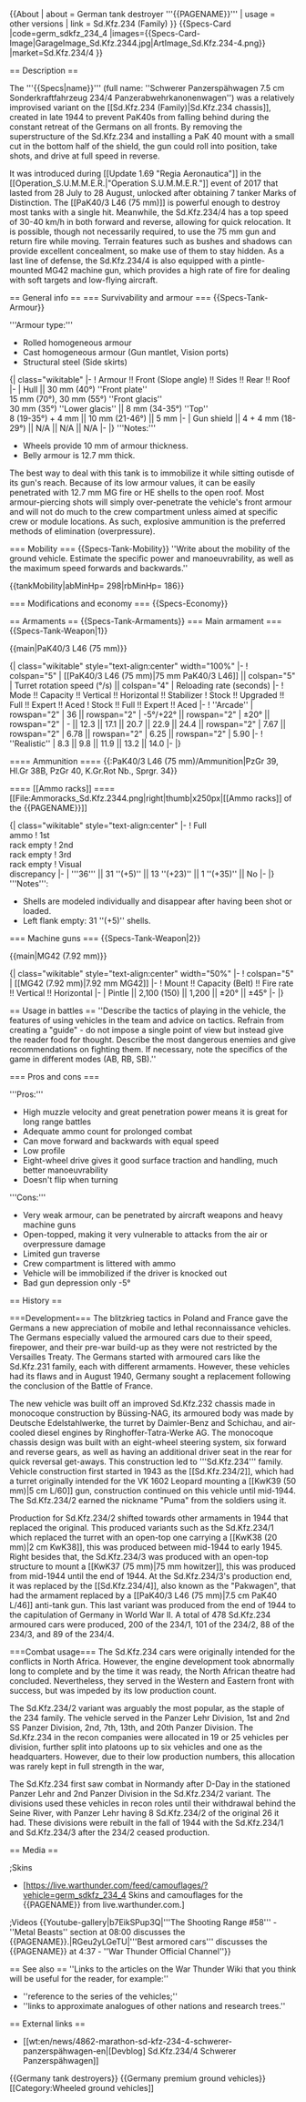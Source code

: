 {{About
| about = German tank destroyer '''{{PAGENAME}}'''
| usage = other versions
| link = Sd.Kfz.234 (Family)
}}
{{Specs-Card
|code=germ_sdkfz_234_4
|images={{Specs-Card-Image|GarageImage_Sd.Kfz.2344.jpg|ArtImage_Sd.Kfz.234-4.png}}
|market=Sd.Kfz.234/4
}}

== Description ==
<!-- ''In the description, the first part should be about the history of the creation and combat usage of the vehicle, as well as its key features. In the second part, tell the reader about the ground vehicle in the game. Insert a screenshot of the vehicle, so that if the novice player does not remember the vehicle by name, he will immediately understand what kind of vehicle the article is talking about.'' -->
The '''{{Specs|name}}''' (full name: ''Schwerer Panzerspähwagen 7.5 cm Sonderkraftfahrzeug 234/4 Panzerabwehrkanonenwagen'') was a relatively improvised variant on the [[Sd.Kfz.234 (Family)|Sd.Kfz.234 chassis]], created in late 1944 to prevent PaK40s from falling behind during the constant retreat of the Germans on all fronts. By removing the superstructure of the Sd.Kfz.234 and installing a PaK 40 mount with a small cut in the bottom half of the shield, the gun could roll into position, take shots, and drive at full speed in reverse.

It was introduced during [[Update 1.69 "Regia Aeronautica"]] in the [[Operation_S.U.M.M.E.R.|"Operation S.U.M.M.E.R."]] event of 2017 that lasted from 28 July to 28 August, unlocked after obtaining 7 tanker Marks of Distinction. The [[PaK40/3 L46 (75 mm)]] is powerful enough to destroy most tanks with a single hit. Meanwhile, the Sd.Kfz.234/4 has a top speed of 30-40 km/h in both forward and reverse, allowing for quick relocation. It is possible, though not necessarily required, to use the 75 mm gun and return fire while moving. Terrain features such as bushes and shadows can provide excellent concealment, so make use of them to stay hidden. As a last line of defense, the Sd.Kfz.234/4 is also equipped with a pintle-mounted MG42 machine gun, which provides a high rate of fire for dealing with soft targets and low-flying aircraft.

== General info ==
=== Survivability and armour ===
{{Specs-Tank-Armour}}
<!-- ''Describe armour protection. Note the most well protected and key weak areas. Appreciate the layout of modules as well as the number and location of crew members. Is the level of armour protection sufficient, is the placement of modules helpful for survival in combat? If necessary use a visual template to indicate the most secure and weak zones of the armour.'' -->
'''Armour type:'''

* Rolled homogeneous armour
* Cast homogeneous armour (Gun mantlet, Vision ports)
* Structural steel (Side skirts)

{| class="wikitable"
|-
! Armour !! Front (Slope angle) !! Sides !! Rear !! Roof
|-
| Hull || 30 mm (40°) ''Front plate'' <br> 15 mm (70°), 30 mm (55°) ''Front glacis'' <br> 30 mm (35°) ''Lower glacis'' || 8 mm (34-35°) ''Top'' <br> 8 (19-35°) + 4 mm || 10 mm (21-46°) || 5 mm
|-
| Gun shield || 4 + 4 mm (18-29°) || N/A || N/A || N/A
|-
|}
'''Notes:'''

* Wheels provide 10 mm of armour thickness.
* Belly armour is 12.7 mm thick.

The best way to deal with this tank is to immobilize it while sitting outisde of its gun's reach. Because of its low armour values, it can be easily penetrated with 12.7 mm MG fire or HE shells to the open roof. Most armour-piercing shots will simply over-penetrate the vehicle's front armour and will not do much to the crew compartment unless aimed at specific crew or module locations. As such, explosive ammunition is the preferred methods of elimination (overpressure).

=== Mobility ===
{{Specs-Tank-Mobility}}
''Write about the mobility of the ground vehicle. Estimate the specific power and manoeuvrability, as well as the maximum speed forwards and backwards.''

{{tankMobility|abMinHp= 298|rbMinHp= 186}}

=== Modifications and economy ===
{{Specs-Economy}}

== Armaments ==
{{Specs-Tank-Armaments}}
=== Main armament ===
{{Specs-Tank-Weapon|1}}
<!-- ''Give the reader information about the characteristics of the main gun. Assess its effectiveness in a battle based on the reloading speed, ballistics and the power of shells. Do not forget about the flexibility of the fire, that is how quickly the cannon can be aimed at the target, open fire on it and aim at another enemy. Add a link to the main article on the gun: <code><nowiki>{{main|Name of the weapon}}</nowiki></code>. Describe in general terms the ammunition available for the main gun. Give advice on how to use them and how to fill the ammunition storage.'' -->
{{main|PaK40/3 L46 (75 mm)}}

{| class="wikitable" style="text-align:center" width="100%"
|-
! colspan="5" | [[PaK40/3 L46 (75 mm)|75 mm PaK40/3 L46]] || colspan="5" | Turret rotation speed (°/s) || colspan="4" | Reloading rate (seconds)
|-
! Mode !! Capacity !! Vertical !! Horizontal !! Stabilizer
! Stock !! Upgraded !! Full !! Expert !! Aced
! Stock !! Full !! Expert !! Aced
|-
! ''Arcade''
| rowspan="2" | 36 || rowspan="2" | -5°/+22° || rowspan="2" | ±20° || rowspan="2" | - || 12.3 || 17.1 || 20.7 || 22.9 || 24.4 || rowspan="2" | 7.67 || rowspan="2" | 6.78 || rowspan="2" | 6.25 || rowspan="2" | 5.90
|-
! ''Realistic''
| 8.3 || 9.8 || 11.9 || 13.2 || 14.0
|-
|}

==== Ammunition ====
{{:PaK40/3 L46 (75 mm)/Ammunition|PzGr 39, Hl.Gr 38B, PzGr 40, K.Gr.Rot Nb., Sprgr. 34}}

==== [[Ammo racks]] ====
[[File:Ammoracks_Sd.Kfz.2344.png|right|thumb|x250px|[[Ammo racks]] of the {{PAGENAME}}]]
<!-- '''Last updated:''' -->
{| class="wikitable" style="text-align:center"
|-
! Full<br>ammo
! 1st<br>rack empty
! 2nd<br>rack empty
! 3rd<br>rack empty
! Visual<br>discrepancy
|-
| '''36''' || 31&nbsp;''(+5)'' || 13&nbsp;''(+23)'' || 1&nbsp;''(+35)'' || No
|-
|}
'''Notes''':

* Shells are modeled individually and disappear after having been shot or loaded.
* Left flank empty: 31&nbsp;''(+5)'' shells.

=== Machine guns ===
{{Specs-Tank-Weapon|2}}
<!-- ''Offensive and anti-aircraft machine guns not only allow you to fight some aircraft but also are effective against lightly armoured vehicles. Evaluate machine guns and give recommendations on its use.'' -->
{{main|MG42 (7.92 mm)}}

{| class="wikitable" style="text-align:center" width="50%"
|-
! colspan="5" | [[MG42 (7.92 mm)|7.92 mm MG42]]
|-
! Mount !! Capacity (Belt) !! Fire rate !! Vertical !! Horizontal
|-
| Pintle || 2,100 (150) || 1,200 || ±20° || ±45°
|-
|}

== Usage in battles ==
''Describe the tactics of playing in the vehicle, the features of using vehicles in the team and advice on tactics. Refrain from creating a "guide" - do not impose a single point of view but instead give the reader food for thought. Describe the most dangerous enemies and give recommendations on fighting them. If necessary, note the specifics of the game in different modes (AB, RB, SB).''

=== Pros and cons ===
<!-- ''Summarise and briefly evaluate the vehicle in terms of its characteristics and combat effectiveness. Mark its pros and cons in a bulleted list. Try not to use more than 6 points for each of the characteristics. Avoid using categorical definitions such as "bad", "good" and the like - use substitutions with softer forms such as "inadequate" and "effective".'' -->

'''Pros:'''

* High muzzle velocity and great penetration power means it is great for long range battles
* Adequate ammo count for prolonged combat
* Can move forward and backwards with equal speed
* Low profile
* Eight-wheel drive gives it good surface traction and handling, much better manoeuvrability
* Doesn't flip when turning

'''Cons:'''

* Very weak armour, can be penetrated by aircraft weapons and heavy machine guns
* Open-topped, making it very vulnerable to attacks from the air or overpressure damage
* Limited gun traverse
* Crew compartment is littered with ammo
* Vehicle will be immobilized if the driver is knocked out
* Bad gun depression only -5°

== History ==
<!-- ''Describe the history of the creation and combat usage of the vehicle in more detail than in the introduction. If the historical reference turns out to be too long, take it to a separate article, taking a link to the article about the vehicle and adding a block "/History" (example: <nowiki>https://wiki.warthunder.com/(Vehicle-name)/History</nowiki>) and add a link to it here using the <code>main</code> template. Be sure to reference text and sources by using <code><nowiki><ref></ref></nowiki></code>, as well as adding them at the end of the article with <code><nowiki><references /></nowiki></code>. This section may also include the vehicle's dev blog entry (if applicable) and the in-game encyclopedia description (under <code><nowiki>=== In-game description ===</nowiki></code>, also if applicable).'' -->
===Development===
The blitzkrieg tactics in Poland and France gave the Germans a new appreciation of mobile and lethal reconnaissance vehicles. The Germans especially valued the armoured cars due to their speed, firepower, and their pre-war build-up as they were not restricted by the Versailles Treaty. The Germans started with armoured cars like the Sd.Kfz.231 family, each with different armaments. However, these vehicles had its flaws and in August 1940, Germany sought a replacement following the conclusion of the Battle of France.

The new vehicle was built off an improved Sd.Kfz.232 chassis made in monocoque construction by Büssing-NAG, its armoured body was made by Deutsche Edelstahlwerke, the turret by Daimler-Benz and Schichau, and air-cooled diesel engines by Ringhoffer-Tatra-Werke AG. The monocoque chassis design was built with an eight-wheel steering system, six forward and reverse gears, as well as having an additional driver seat in the rear for quick reversal get-aways. This construction led to '''Sd.Kfz.234''' family. Vehicle construction first started in 1943 as the [[Sd.Kfz.234/2]], which had a turret originally intended for the VK 1602 Leopard mounting a [[KwK39 (50 mm)|5 cm L/60]] gun, construction continued on this vehicle until mid-1944. The Sd.Kfz.234/2 earned the nickname "Puma" from the soldiers using it.

Production for Sd.Kfz.234/2 shifted towards other armaments in 1944 that replaced the original. This produced variants such as the Sd.Kfz.234/1 which replaced the turret with an open-top one carrying a [[KwK38 (20 mm)|2 cm KwK38]], this was produced between mid-1944 to early 1945. Right besides that, the Sd.Kfz.234/3 was produced with an open-top structure to mount a [[KwK37 (75 mm)|75 mm howitzer]], this was produced from mid-1944 until the end of 1944. At the Sd.Kfz.234/3's production end, it was replaced by the [[Sd.Kfz.234/4]], also known as the "Pakwagen", that had the armament replaced by a [[PaK40/3 L46 (75 mm)|7.5 cm PaK40 L/46]] anti-tank gun. This last variant was produced from the end of 1944 to the capitulation of Germany in World War II. A total of 478 Sd.Kfz.234 armoured cars were produced, 200 of the 234/1, 101 of the 234/2, 88 of the 234/3, and 89 of the 234/4.

===Combat usage===
The Sd.Kfz.234 cars were originally intended for the conflicts in North Africa. However, the engine development took abnormally long to complete and by the time it was ready, the North African theatre had concluded. Nevertheless, they served in the Western and Eastern front with success, but was impeded by its low production count.

The Sd.Kfz.234/2 variant was arguably the most popular, as the staple of the 234 family. The vehicle served in the Panzer Lehr Division, 1st and 2nd SS Panzer Division, 2nd, 7th, 13th, and 20th Panzer Division. The Sd.Kfz.234 in the recon companies were allocated in 19 or 25 vehicles per division, further split into platoons up to six vehicles and one as the headquarters. However, due to their low production numbers, this allocation was rarely kept in full strength in the war,

The Sd.Kfz.234 first saw combat in Normandy after D-Day in the stationed Panzer Lehr and 2nd Panzer Division in the Sd.Kfz.234/2 variant. The divisions used these vehicles in recon roles until their withdrawal behind the Seine River, with Panzer Lehr having 8 Sd.Kfz.234/2 of the original 26 it had. These divisions were rebuilt in the fall of 1944 with the Sd.Kfz.234/1 and Sd.Kfz.234/3 after the 234/2 ceased production.

== Media ==
<!-- ''Excellent additions to the article would be video guides, screenshots from the game, and photos.'' -->

;Skins
* [https://live.warthunder.com/feed/camouflages/?vehicle=germ_sdkfz_234_4 Skins and camouflages for the {{PAGENAME}} from live.warthunder.com.]

;Videos
{{Youtube-gallery|b7EikSPup3Q|'''The Shooting Range #58''' - ''Metal Beasts'' section at 08:00 discusses the {{PAGENAME}}.|RGeu2yLGeTU|'''Best armored cars''' discusses the {{PAGENAME}} at 4:37 - ''War Thunder Official Channel''}}

== See also ==
''Links to the articles on the War Thunder Wiki that you think will be useful for the reader, for example:''
* ''reference to the series of the vehicles;''
* ''links to approximate analogues of other nations and research trees.''

== External links ==
<!-- ''Paste links to sources and external resources, such as:''
* ''topic on the official game forum;''
* ''other literature.'' -->

* [[wt:en/news/4862-marathon-sd-kfz-234-4-schwerer-panzerspähwagen-en|[Devblog] Sd.Kfz.234/4 Schwerer Panzerspähwagen]]

{{Germany tank destroyers}}
{{Germany premium ground vehicles}}
[[Category:Wheeled ground vehicles]]